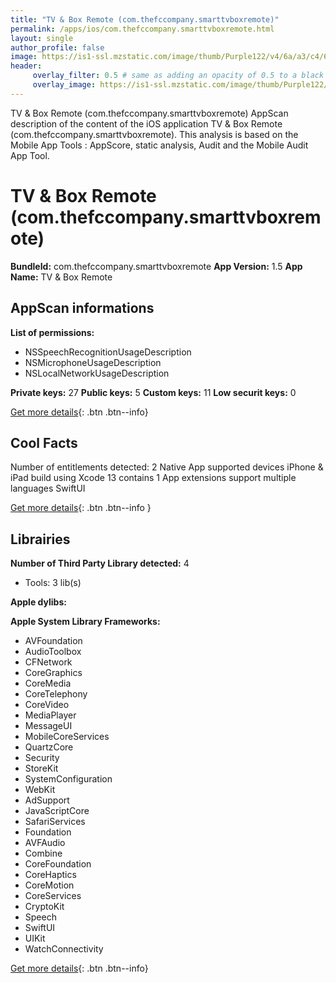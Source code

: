 ```yaml
---
title: "TV & Box Remote (com.thefccompany.smarttvboxremote)"
permalink: /apps/ios/com.thefccompany.smarttvboxremote.html
layout: single
author_profile: false
image: https://is1-ssl.mzstatic.com/image/thumb/Purple122/v4/6a/a3/c4/6aa3c499-d92e-da3b-dabe-07a1a39d1d98/AppIcon-0-1x_U007emarketing-0-7-0-85-220.png/512x512bb.jpg
header: 
     overlay_filter: 0.5 # same as adding an opacity of 0.5 to a black background
     overlay_image: https://is1-ssl.mzstatic.com/image/thumb/Purple122/v4/6a/a3/c4/6aa3c499-d92e-da3b-dabe-07a1a39d1d98/AppIcon-0-1x_U007emarketing-0-7-0-85-220.png/512x512bb.jpg
---
```

TV & Box Remote (com.thefccompany.smarttvboxremote) AppScan description of the content of the iOS application TV & Box Remote (com.thefccompany.smarttvboxremote). This analysis is based on the Mobile App Tools : AppScore, static analysis, Audit and the Mobile Audit App Tool.

# TV & Box Remote (com.thefccompany.smarttvboxremote)

**BundleId:** com.thefccompany.smarttvboxremote
**App Version:** 1.5
**App Name:** TV & Box Remote


## AppScan informations 

**List of permissions:** 
- NSSpeechRecognitionUsageDescription
- NSMicrophoneUsageDescription
- NSLocalNetworkUsageDescription
  
  
**Private keys:** 27
**Public keys:** 5
**Custom keys:** 11
**Low securit keys:** 0
  
[Get more details](/pricing.html){: .btn .btn--info}

## Cool Facts

Number of entitlements detected: 2
Native App
supported devices iPhone & iPad
build using Xcode 13
contains 1 App extensions
support multiple languages
SwiftUI
  
[Get more details](/pricing.html){: .btn .btn--info }

## Librairies 
**Number of Third Party Library detected:** 4
- Tools: 3 lib(s)


**Apple dylibs:**


**Apple System Library Frameworks:**
- AVFoundation
- AudioToolbox
- CFNetwork
- CoreGraphics
- CoreMedia
- CoreTelephony
- CoreVideo
- MediaPlayer
- MessageUI
- MobileCoreServices
- QuartzCore
- Security
- StoreKit
- SystemConfiguration
- WebKit
- AdSupport
- JavaScriptCore
- SafariServices
- Foundation
- AVFAudio
- Combine
- CoreFoundation
- CoreHaptics
- CoreMotion
- CoreServices
- CryptoKit
- Speech
- SwiftUI
- UIKit
- WatchConnectivity


  
[Get more details](/pricing.html){: .btn .btn--info}

